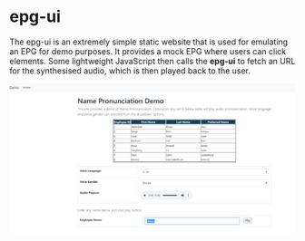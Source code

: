 # epg-ui

The epg-ui is an extremely simple static website that is used for emulating an EPG for demo purposes. It provides a mock EPG where users can click elements. Some lightweight JavaScript then calls the **epg-ui** to fetch an URL for the synthesised audio, which is then played back to the user.

![EPG UI](ui.png)

